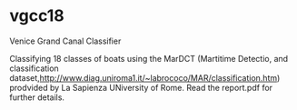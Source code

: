 # vgcc18
Venice Grand Canal Classifier

Classifying 18 classes of boats using the MarDCT (Martitime Detectio, and classification dataset,http://www.diag.uniroma1.it/~labrococo/MAR/classification.htm)
prodvided by La Sapienza UNiversity of Rome.
Read the report.pdf for further details.
